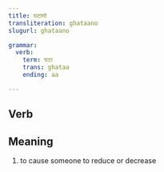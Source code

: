 ```yaml
---
title: घटाणो
transliteration: ghataano
slugurl: ghataano

grammar:
  verb:
    term: घटा
    trans: ghataa
    ending: aa

---
```


## Verb

## Meaning
1. to cause someone to reduce or decrease